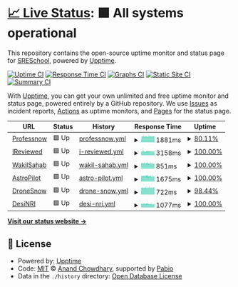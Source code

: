 # [📈 Live Status](https://SRESchool.github.io/All-Professnow-Websites-Uptime-Monitor): <!--live status--> **🟩 All systems operational**

This repository contains the open-source uptime monitor and status page for [SRESchool](https://SRESchool.github.io/All-Professnow-Websites-Uptime-Monitor), powered by [Upptime](https://github.com/upptime/upptime).

[![Uptime CI](https://github.com/SRESchool/All-Professnow-Websites-Uptime-Monitor/workflows/Uptime%20CI/badge.svg)](https://github.com/SRESchool/All-Professnow-Websites-Uptime-Monitor/actions?query=workflow%3A%22Uptime+CI%22)
[![Response Time CI](https://github.com/SRESchool/All-Professnow-Websites-Uptime-Monitor/workflows/Response%20Time%20CI/badge.svg)](https://github.com/SRESchool/All-Professnow-Websites-Uptime-Monitor/actions?query=workflow%3A%22Response+Time+CI%22)
[![Graphs CI](https://github.com/SRESchool/All-Professnow-Websites-Uptime-Monitor/workflows/Graphs%20CI/badge.svg)](https://github.com/SRESchool/All-Professnow-Websites-Uptime-Monitor/actions?query=workflow%3A%22Graphs+CI%22)
[![Static Site CI](https://github.com/SRESchool/All-Professnow-Websites-Uptime-Monitor/workflows/Static%20Site%20CI/badge.svg)](https://github.com/SRESchool/All-Professnow-Websites-Uptime-Monitor/actions?query=workflow%3A%22Static+Site+CI%22)
[![Summary CI](https://github.com/SRESchool/All-Professnow-Websites-Uptime-Monitor/workflows/Summary%20CI/badge.svg)](https://github.com/SRESchool/All-Professnow-Websites-Uptime-Monitor/actions?query=workflow%3A%22Summary+CI%22)

With [Upptime](https://upptime.js.org), you can get your own unlimited and free uptime monitor and status page, powered entirely by a GitHub repository. We use [Issues](https://github.com/SRESchool/All-Professnow-Websites-Uptime-Monitor/issues) as incident reports, [Actions](https://github.com/SRESchool/All-Professnow-Websites-Uptime-Monitor/actions) as uptime monitors, and [Pages](https://SRESchool.github.io/All-Professnow-Websites-Uptime-Monitor) for the status page.

<!--start: status pages-->
<!-- This summary is generated by Upptime (https://github.com/upptime/upptime) -->
<!-- Do not edit this manually, your changes will be overwritten -->
<!-- prettier-ignore -->
| URL | Status | History | Response Time | Uptime |
| --- | ------ | ------- | ------------- | ------ |
| <img alt="" src="https://icons.duckduckgo.com/ip3/professnow.com.ico" height="13"> [Professnow](https://professnow.com) | 🟩 Up | [professnow.yml](https://github.com/SRESchool/All-professnow-Websites-Uptime-Monitor/commits/HEAD/history/professnow.yml) | <details><summary><img alt="Response time graph" src="./graphs/professnow/response-time-week.png" height="20"> 1881ms</summary><br><a href="https://SRESchool.github.io/All-Professnow-Websites-Uptime-Monitor/history/professnow"><img alt="Response time 1899" src="https://img.shields.io/endpoint?url=https%3A%2F%2Fraw.githubusercontent.com%2FSRESchool%2FAll-professnow-Websites-Uptime-Monitor%2FHEAD%2Fapi%2Fprofessnow%2Fresponse-time.json"></a><br><a href="https://SRESchool.github.io/All-Professnow-Websites-Uptime-Monitor/history/professnow"><img alt="24-hour response time 1884" src="https://img.shields.io/endpoint?url=https%3A%2F%2Fraw.githubusercontent.com%2FSRESchool%2FAll-professnow-Websites-Uptime-Monitor%2FHEAD%2Fapi%2Fprofessnow%2Fresponse-time-day.json"></a><br><a href="https://SRESchool.github.io/All-Professnow-Websites-Uptime-Monitor/history/professnow"><img alt="7-day response time 1881" src="https://img.shields.io/endpoint?url=https%3A%2F%2Fraw.githubusercontent.com%2FSRESchool%2FAll-professnow-Websites-Uptime-Monitor%2FHEAD%2Fapi%2Fprofessnow%2Fresponse-time-week.json"></a><br><a href="https://SRESchool.github.io/All-Professnow-Websites-Uptime-Monitor/history/professnow"><img alt="30-day response time 1867" src="https://img.shields.io/endpoint?url=https%3A%2F%2Fraw.githubusercontent.com%2FSRESchool%2FAll-professnow-Websites-Uptime-Monitor%2FHEAD%2Fapi%2Fprofessnow%2Fresponse-time-month.json"></a><br><a href="https://SRESchool.github.io/All-Professnow-Websites-Uptime-Monitor/history/professnow"><img alt="1-year response time 1899" src="https://img.shields.io/endpoint?url=https%3A%2F%2Fraw.githubusercontent.com%2FSRESchool%2FAll-professnow-Websites-Uptime-Monitor%2FHEAD%2Fapi%2Fprofessnow%2Fresponse-time-year.json"></a></details> | <details><summary><a href="https://SRESchool.github.io/All-Professnow-Websites-Uptime-Monitor/history/professnow">80.11%</a></summary><a href="https://SRESchool.github.io/All-Professnow-Websites-Uptime-Monitor/history/professnow"><img alt="All-time uptime 92.99%" src="https://img.shields.io/endpoint?url=https%3A%2F%2Fraw.githubusercontent.com%2FSRESchool%2FAll-professnow-Websites-Uptime-Monitor%2FHEAD%2Fapi%2Fprofessnow%2Fuptime.json"></a><br><a href="https://SRESchool.github.io/All-Professnow-Websites-Uptime-Monitor/history/professnow"><img alt="24-hour uptime 100.00%" src="https://img.shields.io/endpoint?url=https%3A%2F%2Fraw.githubusercontent.com%2FSRESchool%2FAll-professnow-Websites-Uptime-Monitor%2FHEAD%2Fapi%2Fprofessnow%2Fuptime-day.json"></a><br><a href="https://SRESchool.github.io/All-Professnow-Websites-Uptime-Monitor/history/professnow"><img alt="7-day uptime 80.11%" src="https://img.shields.io/endpoint?url=https%3A%2F%2Fraw.githubusercontent.com%2FSRESchool%2FAll-professnow-Websites-Uptime-Monitor%2FHEAD%2Fapi%2Fprofessnow%2Fuptime-week.json"></a><br><a href="https://SRESchool.github.io/All-Professnow-Websites-Uptime-Monitor/history/professnow"><img alt="30-day uptime 88.59%" src="https://img.shields.io/endpoint?url=https%3A%2F%2Fraw.githubusercontent.com%2FSRESchool%2FAll-professnow-Websites-Uptime-Monitor%2FHEAD%2Fapi%2Fprofessnow%2Fuptime-month.json"></a><br><a href="https://SRESchool.github.io/All-Professnow-Websites-Uptime-Monitor/history/professnow"><img alt="1-year uptime 92.99%" src="https://img.shields.io/endpoint?url=https%3A%2F%2Fraw.githubusercontent.com%2FSRESchool%2FAll-professnow-Websites-Uptime-Monitor%2FHEAD%2Fapi%2Fprofessnow%2Fuptime-year.json"></a></details>
| <img alt="" src="https://icons.duckduckgo.com/ip3/ireviewed.in.ico" height="13"> [IReviewed](https://ireviewed.in) | 🟩 Up | [i-reviewed.yml](https://github.com/SRESchool/All-professnow-Websites-Uptime-Monitor/commits/HEAD/history/i-reviewed.yml) | <details><summary><img alt="Response time graph" src="./graphs/i-reviewed/response-time-week.png" height="20"> 3158ms</summary><br><a href="https://SRESchool.github.io/All-Professnow-Websites-Uptime-Monitor/history/i-reviewed"><img alt="Response time 3035" src="https://img.shields.io/endpoint?url=https%3A%2F%2Fraw.githubusercontent.com%2FSRESchool%2FAll-professnow-Websites-Uptime-Monitor%2FHEAD%2Fapi%2Fi-reviewed%2Fresponse-time.json"></a><br><a href="https://SRESchool.github.io/All-Professnow-Websites-Uptime-Monitor/history/i-reviewed"><img alt="24-hour response time 3130" src="https://img.shields.io/endpoint?url=https%3A%2F%2Fraw.githubusercontent.com%2FSRESchool%2FAll-professnow-Websites-Uptime-Monitor%2FHEAD%2Fapi%2Fi-reviewed%2Fresponse-time-day.json"></a><br><a href="https://SRESchool.github.io/All-Professnow-Websites-Uptime-Monitor/history/i-reviewed"><img alt="7-day response time 3158" src="https://img.shields.io/endpoint?url=https%3A%2F%2Fraw.githubusercontent.com%2FSRESchool%2FAll-professnow-Websites-Uptime-Monitor%2FHEAD%2Fapi%2Fi-reviewed%2Fresponse-time-week.json"></a><br><a href="https://SRESchool.github.io/All-Professnow-Websites-Uptime-Monitor/history/i-reviewed"><img alt="30-day response time 3203" src="https://img.shields.io/endpoint?url=https%3A%2F%2Fraw.githubusercontent.com%2FSRESchool%2FAll-professnow-Websites-Uptime-Monitor%2FHEAD%2Fapi%2Fi-reviewed%2Fresponse-time-month.json"></a><br><a href="https://SRESchool.github.io/All-Professnow-Websites-Uptime-Monitor/history/i-reviewed"><img alt="1-year response time 3035" src="https://img.shields.io/endpoint?url=https%3A%2F%2Fraw.githubusercontent.com%2FSRESchool%2FAll-professnow-Websites-Uptime-Monitor%2FHEAD%2Fapi%2Fi-reviewed%2Fresponse-time-year.json"></a></details> | <details><summary><a href="https://SRESchool.github.io/All-Professnow-Websites-Uptime-Monitor/history/i-reviewed">100.00%</a></summary><a href="https://SRESchool.github.io/All-Professnow-Websites-Uptime-Monitor/history/i-reviewed"><img alt="All-time uptime 89.85%" src="https://img.shields.io/endpoint?url=https%3A%2F%2Fraw.githubusercontent.com%2FSRESchool%2FAll-professnow-Websites-Uptime-Monitor%2FHEAD%2Fapi%2Fi-reviewed%2Fuptime.json"></a><br><a href="https://SRESchool.github.io/All-Professnow-Websites-Uptime-Monitor/history/i-reviewed"><img alt="24-hour uptime 100.00%" src="https://img.shields.io/endpoint?url=https%3A%2F%2Fraw.githubusercontent.com%2FSRESchool%2FAll-professnow-Websites-Uptime-Monitor%2FHEAD%2Fapi%2Fi-reviewed%2Fuptime-day.json"></a><br><a href="https://SRESchool.github.io/All-Professnow-Websites-Uptime-Monitor/history/i-reviewed"><img alt="7-day uptime 100.00%" src="https://img.shields.io/endpoint?url=https%3A%2F%2Fraw.githubusercontent.com%2FSRESchool%2FAll-professnow-Websites-Uptime-Monitor%2FHEAD%2Fapi%2Fi-reviewed%2Fuptime-week.json"></a><br><a href="https://SRESchool.github.io/All-Professnow-Websites-Uptime-Monitor/history/i-reviewed"><img alt="30-day uptime 99.77%" src="https://img.shields.io/endpoint?url=https%3A%2F%2Fraw.githubusercontent.com%2FSRESchool%2FAll-professnow-Websites-Uptime-Monitor%2FHEAD%2Fapi%2Fi-reviewed%2Fuptime-month.json"></a><br><a href="https://SRESchool.github.io/All-Professnow-Websites-Uptime-Monitor/history/i-reviewed"><img alt="1-year uptime 89.85%" src="https://img.shields.io/endpoint?url=https%3A%2F%2Fraw.githubusercontent.com%2FSRESchool%2FAll-professnow-Websites-Uptime-Monitor%2FHEAD%2Fapi%2Fi-reviewed%2Fuptime-year.json"></a></details>
| <img alt="" src="https://icons.duckduckgo.com/ip3/wakilsahab.in.ico" height="13"> [WakilSahab](https://wakilsahab.in) | 🟩 Up | [wakil-sahab.yml](https://github.com/SRESchool/All-professnow-Websites-Uptime-Monitor/commits/HEAD/history/wakil-sahab.yml) | <details><summary><img alt="Response time graph" src="./graphs/wakil-sahab/response-time-week.png" height="20"> 851ms</summary><br><a href="https://SRESchool.github.io/All-Professnow-Websites-Uptime-Monitor/history/wakil-sahab"><img alt="Response time 980" src="https://img.shields.io/endpoint?url=https%3A%2F%2Fraw.githubusercontent.com%2FSRESchool%2FAll-professnow-Websites-Uptime-Monitor%2FHEAD%2Fapi%2Fwakil-sahab%2Fresponse-time.json"></a><br><a href="https://SRESchool.github.io/All-Professnow-Websites-Uptime-Monitor/history/wakil-sahab"><img alt="24-hour response time 798" src="https://img.shields.io/endpoint?url=https%3A%2F%2Fraw.githubusercontent.com%2FSRESchool%2FAll-professnow-Websites-Uptime-Monitor%2FHEAD%2Fapi%2Fwakil-sahab%2Fresponse-time-day.json"></a><br><a href="https://SRESchool.github.io/All-Professnow-Websites-Uptime-Monitor/history/wakil-sahab"><img alt="7-day response time 851" src="https://img.shields.io/endpoint?url=https%3A%2F%2Fraw.githubusercontent.com%2FSRESchool%2FAll-professnow-Websites-Uptime-Monitor%2FHEAD%2Fapi%2Fwakil-sahab%2Fresponse-time-week.json"></a><br><a href="https://SRESchool.github.io/All-Professnow-Websites-Uptime-Monitor/history/wakil-sahab"><img alt="30-day response time 867" src="https://img.shields.io/endpoint?url=https%3A%2F%2Fraw.githubusercontent.com%2FSRESchool%2FAll-professnow-Websites-Uptime-Monitor%2FHEAD%2Fapi%2Fwakil-sahab%2Fresponse-time-month.json"></a><br><a href="https://SRESchool.github.io/All-Professnow-Websites-Uptime-Monitor/history/wakil-sahab"><img alt="1-year response time 980" src="https://img.shields.io/endpoint?url=https%3A%2F%2Fraw.githubusercontent.com%2FSRESchool%2FAll-professnow-Websites-Uptime-Monitor%2FHEAD%2Fapi%2Fwakil-sahab%2Fresponse-time-year.json"></a></details> | <details><summary><a href="https://SRESchool.github.io/All-Professnow-Websites-Uptime-Monitor/history/wakil-sahab">100.00%</a></summary><a href="https://SRESchool.github.io/All-Professnow-Websites-Uptime-Monitor/history/wakil-sahab"><img alt="All-time uptime 84.98%" src="https://img.shields.io/endpoint?url=https%3A%2F%2Fraw.githubusercontent.com%2FSRESchool%2FAll-professnow-Websites-Uptime-Monitor%2FHEAD%2Fapi%2Fwakil-sahab%2Fuptime.json"></a><br><a href="https://SRESchool.github.io/All-Professnow-Websites-Uptime-Monitor/history/wakil-sahab"><img alt="24-hour uptime 100.00%" src="https://img.shields.io/endpoint?url=https%3A%2F%2Fraw.githubusercontent.com%2FSRESchool%2FAll-professnow-Websites-Uptime-Monitor%2FHEAD%2Fapi%2Fwakil-sahab%2Fuptime-day.json"></a><br><a href="https://SRESchool.github.io/All-Professnow-Websites-Uptime-Monitor/history/wakil-sahab"><img alt="7-day uptime 100.00%" src="https://img.shields.io/endpoint?url=https%3A%2F%2Fraw.githubusercontent.com%2FSRESchool%2FAll-professnow-Websites-Uptime-Monitor%2FHEAD%2Fapi%2Fwakil-sahab%2Fuptime-week.json"></a><br><a href="https://SRESchool.github.io/All-Professnow-Websites-Uptime-Monitor/history/wakil-sahab"><img alt="30-day uptime 99.77%" src="https://img.shields.io/endpoint?url=https%3A%2F%2Fraw.githubusercontent.com%2FSRESchool%2FAll-professnow-Websites-Uptime-Monitor%2FHEAD%2Fapi%2Fwakil-sahab%2Fuptime-month.json"></a><br><a href="https://SRESchool.github.io/All-Professnow-Websites-Uptime-Monitor/history/wakil-sahab"><img alt="1-year uptime 84.98%" src="https://img.shields.io/endpoint?url=https%3A%2F%2Fraw.githubusercontent.com%2FSRESchool%2FAll-professnow-Websites-Uptime-Monitor%2FHEAD%2Fapi%2Fwakil-sahab%2Fuptime-year.json"></a></details>
| <img alt="" src="https://icons.duckduckgo.com/ip3/astropilot.co.ico" height="13"> [AstroPilot](https://astropilot.co) | 🟩 Up | [astro-pilot.yml](https://github.com/SRESchool/All-professnow-Websites-Uptime-Monitor/commits/HEAD/history/astro-pilot.yml) | <details><summary><img alt="Response time graph" src="./graphs/astro-pilot/response-time-week.png" height="20"> 1675ms</summary><br><a href="https://SRESchool.github.io/All-Professnow-Websites-Uptime-Monitor/history/astro-pilot"><img alt="Response time 2021" src="https://img.shields.io/endpoint?url=https%3A%2F%2Fraw.githubusercontent.com%2FSRESchool%2FAll-professnow-Websites-Uptime-Monitor%2FHEAD%2Fapi%2Fastro-pilot%2Fresponse-time.json"></a><br><a href="https://SRESchool.github.io/All-Professnow-Websites-Uptime-Monitor/history/astro-pilot"><img alt="24-hour response time 1575" src="https://img.shields.io/endpoint?url=https%3A%2F%2Fraw.githubusercontent.com%2FSRESchool%2FAll-professnow-Websites-Uptime-Monitor%2FHEAD%2Fapi%2Fastro-pilot%2Fresponse-time-day.json"></a><br><a href="https://SRESchool.github.io/All-Professnow-Websites-Uptime-Monitor/history/astro-pilot"><img alt="7-day response time 1675" src="https://img.shields.io/endpoint?url=https%3A%2F%2Fraw.githubusercontent.com%2FSRESchool%2FAll-professnow-Websites-Uptime-Monitor%2FHEAD%2Fapi%2Fastro-pilot%2Fresponse-time-week.json"></a><br><a href="https://SRESchool.github.io/All-Professnow-Websites-Uptime-Monitor/history/astro-pilot"><img alt="30-day response time 1721" src="https://img.shields.io/endpoint?url=https%3A%2F%2Fraw.githubusercontent.com%2FSRESchool%2FAll-professnow-Websites-Uptime-Monitor%2FHEAD%2Fapi%2Fastro-pilot%2Fresponse-time-month.json"></a><br><a href="https://SRESchool.github.io/All-Professnow-Websites-Uptime-Monitor/history/astro-pilot"><img alt="1-year response time 2021" src="https://img.shields.io/endpoint?url=https%3A%2F%2Fraw.githubusercontent.com%2FSRESchool%2FAll-professnow-Websites-Uptime-Monitor%2FHEAD%2Fapi%2Fastro-pilot%2Fresponse-time-year.json"></a></details> | <details><summary><a href="https://SRESchool.github.io/All-Professnow-Websites-Uptime-Monitor/history/astro-pilot">100.00%</a></summary><a href="https://SRESchool.github.io/All-Professnow-Websites-Uptime-Monitor/history/astro-pilot"><img alt="All-time uptime 96.72%" src="https://img.shields.io/endpoint?url=https%3A%2F%2Fraw.githubusercontent.com%2FSRESchool%2FAll-professnow-Websites-Uptime-Monitor%2FHEAD%2Fapi%2Fastro-pilot%2Fuptime.json"></a><br><a href="https://SRESchool.github.io/All-Professnow-Websites-Uptime-Monitor/history/astro-pilot"><img alt="24-hour uptime 100.00%" src="https://img.shields.io/endpoint?url=https%3A%2F%2Fraw.githubusercontent.com%2FSRESchool%2FAll-professnow-Websites-Uptime-Monitor%2FHEAD%2Fapi%2Fastro-pilot%2Fuptime-day.json"></a><br><a href="https://SRESchool.github.io/All-Professnow-Websites-Uptime-Monitor/history/astro-pilot"><img alt="7-day uptime 100.00%" src="https://img.shields.io/endpoint?url=https%3A%2F%2Fraw.githubusercontent.com%2FSRESchool%2FAll-professnow-Websites-Uptime-Monitor%2FHEAD%2Fapi%2Fastro-pilot%2Fuptime-week.json"></a><br><a href="https://SRESchool.github.io/All-Professnow-Websites-Uptime-Monitor/history/astro-pilot"><img alt="30-day uptime 99.78%" src="https://img.shields.io/endpoint?url=https%3A%2F%2Fraw.githubusercontent.com%2FSRESchool%2FAll-professnow-Websites-Uptime-Monitor%2FHEAD%2Fapi%2Fastro-pilot%2Fuptime-month.json"></a><br><a href="https://SRESchool.github.io/All-Professnow-Websites-Uptime-Monitor/history/astro-pilot"><img alt="1-year uptime 96.72%" src="https://img.shields.io/endpoint?url=https%3A%2F%2Fraw.githubusercontent.com%2FSRESchool%2FAll-professnow-Websites-Uptime-Monitor%2FHEAD%2Fapi%2Fastro-pilot%2Fuptime-year.json"></a></details>
| <img alt="" src="https://icons.duckduckgo.com/ip3/dronesnow.in.ico" height="13"> [DroneSnow](https://dronesnow.in) | 🟩 Up | [drone-snow.yml](https://github.com/SRESchool/All-professnow-Websites-Uptime-Monitor/commits/HEAD/history/drone-snow.yml) | <details><summary><img alt="Response time graph" src="./graphs/drone-snow/response-time-week.png" height="20"> 722ms</summary><br><a href="https://SRESchool.github.io/All-Professnow-Websites-Uptime-Monitor/history/drone-snow"><img alt="Response time 722" src="https://img.shields.io/endpoint?url=https%3A%2F%2Fraw.githubusercontent.com%2FSRESchool%2FAll-professnow-Websites-Uptime-Monitor%2FHEAD%2Fapi%2Fdrone-snow%2Fresponse-time.json"></a><br><a href="https://SRESchool.github.io/All-Professnow-Websites-Uptime-Monitor/history/drone-snow"><img alt="24-hour response time 724" src="https://img.shields.io/endpoint?url=https%3A%2F%2Fraw.githubusercontent.com%2FSRESchool%2FAll-professnow-Websites-Uptime-Monitor%2FHEAD%2Fapi%2Fdrone-snow%2Fresponse-time-day.json"></a><br><a href="https://SRESchool.github.io/All-Professnow-Websites-Uptime-Monitor/history/drone-snow"><img alt="7-day response time 722" src="https://img.shields.io/endpoint?url=https%3A%2F%2Fraw.githubusercontent.com%2FSRESchool%2FAll-professnow-Websites-Uptime-Monitor%2FHEAD%2Fapi%2Fdrone-snow%2Fresponse-time-week.json"></a><br><a href="https://SRESchool.github.io/All-Professnow-Websites-Uptime-Monitor/history/drone-snow"><img alt="30-day response time 722" src="https://img.shields.io/endpoint?url=https%3A%2F%2Fraw.githubusercontent.com%2FSRESchool%2FAll-professnow-Websites-Uptime-Monitor%2FHEAD%2Fapi%2Fdrone-snow%2Fresponse-time-month.json"></a><br><a href="https://SRESchool.github.io/All-Professnow-Websites-Uptime-Monitor/history/drone-snow"><img alt="1-year response time 722" src="https://img.shields.io/endpoint?url=https%3A%2F%2Fraw.githubusercontent.com%2FSRESchool%2FAll-professnow-Websites-Uptime-Monitor%2FHEAD%2Fapi%2Fdrone-snow%2Fresponse-time-year.json"></a></details> | <details><summary><a href="https://SRESchool.github.io/All-Professnow-Websites-Uptime-Monitor/history/drone-snow">98.44%</a></summary><a href="https://SRESchool.github.io/All-Professnow-Websites-Uptime-Monitor/history/drone-snow"><img alt="All-time uptime 8.18%" src="https://img.shields.io/endpoint?url=https%3A%2F%2Fraw.githubusercontent.com%2FSRESchool%2FAll-professnow-Websites-Uptime-Monitor%2FHEAD%2Fapi%2Fdrone-snow%2Fuptime.json"></a><br><a href="https://SRESchool.github.io/All-Professnow-Websites-Uptime-Monitor/history/drone-snow"><img alt="24-hour uptime 100.00%" src="https://img.shields.io/endpoint?url=https%3A%2F%2Fraw.githubusercontent.com%2FSRESchool%2FAll-professnow-Websites-Uptime-Monitor%2FHEAD%2Fapi%2Fdrone-snow%2Fuptime-day.json"></a><br><a href="https://SRESchool.github.io/All-Professnow-Websites-Uptime-Monitor/history/drone-snow"><img alt="7-day uptime 98.44%" src="https://img.shields.io/endpoint?url=https%3A%2F%2Fraw.githubusercontent.com%2FSRESchool%2FAll-professnow-Websites-Uptime-Monitor%2FHEAD%2Fapi%2Fdrone-snow%2Fuptime-week.json"></a><br><a href="https://SRESchool.github.io/All-Professnow-Websites-Uptime-Monitor/history/drone-snow"><img alt="30-day uptime 20.75%" src="https://img.shields.io/endpoint?url=https%3A%2F%2Fraw.githubusercontent.com%2FSRESchool%2FAll-professnow-Websites-Uptime-Monitor%2FHEAD%2Fapi%2Fdrone-snow%2Fuptime-month.json"></a><br><a href="https://SRESchool.github.io/All-Professnow-Websites-Uptime-Monitor/history/drone-snow"><img alt="1-year uptime 8.18%" src="https://img.shields.io/endpoint?url=https%3A%2F%2Fraw.githubusercontent.com%2FSRESchool%2FAll-professnow-Websites-Uptime-Monitor%2FHEAD%2Fapi%2Fdrone-snow%2Fuptime-year.json"></a></details>
| <img alt="" src="https://icons.duckduckgo.com/ip3/desinri.com.ico" height="13"> [DesiNRI](https://desinri.com) | 🟩 Up | [desi-nri.yml](https://github.com/SRESchool/All-professnow-Websites-Uptime-Monitor/commits/HEAD/history/desi-nri.yml) | <details><summary><img alt="Response time graph" src="./graphs/desi-nri/response-time-week.png" height="20"> 1077ms</summary><br><a href="https://SRESchool.github.io/All-Professnow-Websites-Uptime-Monitor/history/desi-nri"><img alt="Response time 1195" src="https://img.shields.io/endpoint?url=https%3A%2F%2Fraw.githubusercontent.com%2FSRESchool%2FAll-professnow-Websites-Uptime-Monitor%2FHEAD%2Fapi%2Fdesi-nri%2Fresponse-time.json"></a><br><a href="https://SRESchool.github.io/All-Professnow-Websites-Uptime-Monitor/history/desi-nri"><img alt="24-hour response time 990" src="https://img.shields.io/endpoint?url=https%3A%2F%2Fraw.githubusercontent.com%2FSRESchool%2FAll-professnow-Websites-Uptime-Monitor%2FHEAD%2Fapi%2Fdesi-nri%2Fresponse-time-day.json"></a><br><a href="https://SRESchool.github.io/All-Professnow-Websites-Uptime-Monitor/history/desi-nri"><img alt="7-day response time 1077" src="https://img.shields.io/endpoint?url=https%3A%2F%2Fraw.githubusercontent.com%2FSRESchool%2FAll-professnow-Websites-Uptime-Monitor%2FHEAD%2Fapi%2Fdesi-nri%2Fresponse-time-week.json"></a><br><a href="https://SRESchool.github.io/All-Professnow-Websites-Uptime-Monitor/history/desi-nri"><img alt="30-day response time 1096" src="https://img.shields.io/endpoint?url=https%3A%2F%2Fraw.githubusercontent.com%2FSRESchool%2FAll-professnow-Websites-Uptime-Monitor%2FHEAD%2Fapi%2Fdesi-nri%2Fresponse-time-month.json"></a><br><a href="https://SRESchool.github.io/All-Professnow-Websites-Uptime-Monitor/history/desi-nri"><img alt="1-year response time 1195" src="https://img.shields.io/endpoint?url=https%3A%2F%2Fraw.githubusercontent.com%2FSRESchool%2FAll-professnow-Websites-Uptime-Monitor%2FHEAD%2Fapi%2Fdesi-nri%2Fresponse-time-year.json"></a></details> | <details><summary><a href="https://SRESchool.github.io/All-Professnow-Websites-Uptime-Monitor/history/desi-nri">100.00%</a></summary><a href="https://SRESchool.github.io/All-Professnow-Websites-Uptime-Monitor/history/desi-nri"><img alt="All-time uptime 98.27%" src="https://img.shields.io/endpoint?url=https%3A%2F%2Fraw.githubusercontent.com%2FSRESchool%2FAll-professnow-Websites-Uptime-Monitor%2FHEAD%2Fapi%2Fdesi-nri%2Fuptime.json"></a><br><a href="https://SRESchool.github.io/All-Professnow-Websites-Uptime-Monitor/history/desi-nri"><img alt="24-hour uptime 100.00%" src="https://img.shields.io/endpoint?url=https%3A%2F%2Fraw.githubusercontent.com%2FSRESchool%2FAll-professnow-Websites-Uptime-Monitor%2FHEAD%2Fapi%2Fdesi-nri%2Fuptime-day.json"></a><br><a href="https://SRESchool.github.io/All-Professnow-Websites-Uptime-Monitor/history/desi-nri"><img alt="7-day uptime 100.00%" src="https://img.shields.io/endpoint?url=https%3A%2F%2Fraw.githubusercontent.com%2FSRESchool%2FAll-professnow-Websites-Uptime-Monitor%2FHEAD%2Fapi%2Fdesi-nri%2Fuptime-week.json"></a><br><a href="https://SRESchool.github.io/All-Professnow-Websites-Uptime-Monitor/history/desi-nri"><img alt="30-day uptime 99.78%" src="https://img.shields.io/endpoint?url=https%3A%2F%2Fraw.githubusercontent.com%2FSRESchool%2FAll-professnow-Websites-Uptime-Monitor%2FHEAD%2Fapi%2Fdesi-nri%2Fuptime-month.json"></a><br><a href="https://SRESchool.github.io/All-Professnow-Websites-Uptime-Monitor/history/desi-nri"><img alt="1-year uptime 98.27%" src="https://img.shields.io/endpoint?url=https%3A%2F%2Fraw.githubusercontent.com%2FSRESchool%2FAll-professnow-Websites-Uptime-Monitor%2FHEAD%2Fapi%2Fdesi-nri%2Fuptime-year.json"></a></details>

<!--end: status pages-->

[**Visit our status website →**](https://SRESchool.github.io/All-Professnow-Websites-Uptime-Monitor)

## 📄 License

- Powered by: [Upptime](https://github.com/upptime/upptime)
- Code: [MIT](./LICENSE) © [Anand Chowdhary](https://anandchowdhary.com), supported by [Pabio](https://pabio.com)
- Data in the `./history` directory: [Open Database License](https://opendatacommons.org/licenses/odbl/1-0/)
